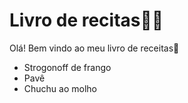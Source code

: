 # Livro de recitas:man_cook:

Olá! Bem vindo ao meu livro de receitas:wave:

- Strogonoff de frango
- Pavê 
- Chuchu ao molho

